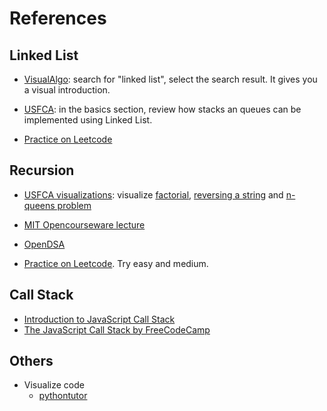 # References

## Linked List
- [VisualAlgo](https://visualgo.net/en): search for "linked list", select the search result. It gives you a visual introduction.

- [USFCA](https://www.cs.usfca.edu/~galles/visualization/Algorithms.html): in the basics section, review how stacks an queues can be implemented using Linked List.

- [Practice on Leetcode](https://leetcode.com/problem-list/linked-list/)

## Recursion
- [USFCA visualizations](https://www.cs.usfca.edu/~galles/visualization/Algorithms.html): visualize [factorial](https://www.cs.usfca.edu/~galles/visualization/RecFact.html), [reversing a string](https://www.cs.usfca.edu/~galles/visualization/RecReverse.html) and [n-queens problem](https://www.cs.usfca.edu/~galles/visualization/RecQueens.html)

- [MIT Opencourseware lecture](https://ocw.mit.edu/courses/6-100l-introduction-to-cs-and-programming-using-python-fall-2022/pages/lecture-15-recursion/)

- [OpenDSA](https://opendsa-server.cs.vt.edu/ODSA/Books/Everything/html/RecIntro.html)

- [Practice on Leetcode](https://leetcode.com/problem-list/recursion/). Try easy and medium.

## Call Stack
 - [Introduction to JavaScript Call Stack](https://www.javascripttutorial.net/javascript-call-stack/)
- [The JavaScript Call Stack by FreeCodeCamp](https://www.freecodecamp.org/news/understanding-the-javascript-call-stack-861e41ae61d4/)


## Others

- Visualize code
    * [pythontutor](https://pythontutor.com/render.html#mode=display)